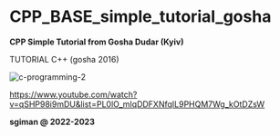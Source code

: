 # CPP_BASE_simple_tutorial_gosha

**CPP Simple Tutorial from Gosha Dudar (Kyiv)**

TUTORIAL C++ (gosha 2016)

![c-programming-2](https://user-images.githubusercontent.com/7030369/187005675-a42d44a1-eb56-474d-851c-6fe822edbaa7.jpg)

https://www.youtube.com/watch?v=qSHP98i9mDU&list=PL0lO_mIqDDFXNfqIL9PHQM7Wg_kOtDZsW

**sgiman @ 2022-2023**
